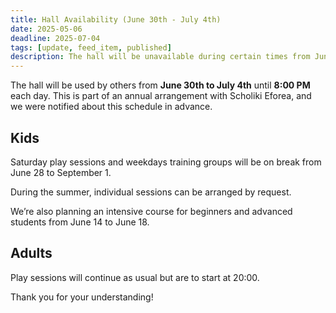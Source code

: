 ```yaml
---
title: Hall Availability (June 30th - July 4th)
date: 2025-05-06
deadline: 2025-07-04
tags: [update, feed_item, published]
description: The hall will be unavailable during certain times from June 30th to July 4th due to an annual arrangement with Scholiki Eforea.
---
```


The hall will be used by others from **June 30th to July 4th** until **8:00 PM** each day. This is part of an annual arrangement with Scholiki Eforea, and we were notified about this schedule in advance.

## Kids

Saturday play sessions and weekdays training groups will be on break from June 28 to September 1.

During the summer, individual sessions can be arranged by request.

We’re also planning an intensive course for beginners and advanced students from June 14 to June 18.

## Adults

Play sessions will continue as usual but are to start at 20:00.

Thank you for your understanding!
